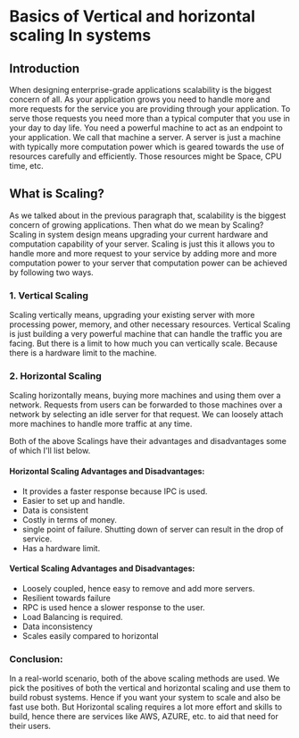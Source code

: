 # Basics of Vertical and horizontal scaling In systems
## Introduction
When designing enterprise-grade applications scalability is the biggest concern of all. As your application grows you need to handle more and more requests for the service you are providing through your application. To serve those requests you need more than a typical computer that you use in your day to day life. You need a powerful machine to act as an endpoint to your application. We call that machine a server. A server is just a machine with typically more computation power which is geared towards the use of resources carefully and efficiently. Those resources might be Space, CPU time, etc.

## What is Scaling?
As we talked about in the previous paragraph that, scalability is the biggest concern of growing applications. Then what do we mean by Scaling? Scaling in system design means upgrading your current hardware and computation capability of your server. Scaling is just this it allows you to handle more and more request to your service by adding more and more computation power to your server that computation power can be achieved by following two ways.
### 1. Vertical Scaling 
Scaling vertically means, upgrading your existing server with more processing power, memory, and other necessary resources. Vertical Scaling is just building a very powerful machine that can handle the traffic you are facing. But there is a limit to how much you can vertically scale. Because there is a hardware limit to the machine.
### 2. Horizontal Scaling
Scaling horizontally means, buying more machines and using them over a network. Requests from users can be forwarded to those machines over a network by selecting an idle server for that request. We can loosely attach more machines to handle more traffic at any time. 

Both of the above Scalings have their advantages and disadvantages some of which I'll list below.

#### **Horizontal Scaling Advantages and Disadvantages**:
* It provides a faster response because IPC is used.
* Easier to set up and handle.
* Data is consistent
* Costly in terms of money.
* single point of failure. Shutting down of server can result in the drop of service.
* Has a hardware limit.
#### **Vertical Scaling Advantages and Disadvantages**:
* Loosely coupled, hence easy to remove and add more servers.
* Resilient towards failure
* RPC is used hence a slower response to the user.
* Load Balancing is required. 
* Data inconsistency
* Scales easily compared to horizontal

### Conclusion:
In a real-world scenario, both of the above scaling methods are used. We pick the positives of both the vertical and horizontal scaling and use them to build robust systems. Hence if you want your system to scale and also be fast use both. But Horizontal scaling requires a lot more effort and skills to build, hence there are services like AWS, AZURE, etc. to aid that need for their users.
